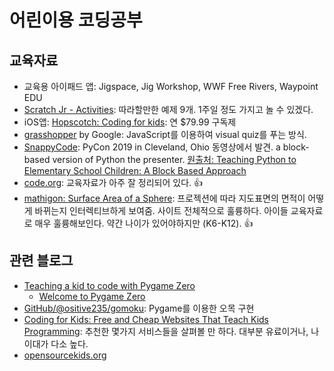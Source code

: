 # 어린이용 코딩공부

## 교육자료

* 교육용 아이패드 앱: Jigspace, Jig Workshop, WWF Free Rivers, Waypoint EDU
* [Scratch Jr - Activities](https://www.scratchjr.org/teach): 따라할만한 예제 9개. 1주일 정도 가지고 놀 수 있겠다.
* iOS앱: [Hopscotch: Coding for kids](https://itunes.apple.com/us/app/hopscotch-hd/id617098629?mt=8): 연 $79.99 구독제
* [grasshopper](https://grasshopper.app/) by Google: JavaScript를 이용하여 visual quiz를 푸는 방식.
* [SnappyCode](https://snappycode.org): PyCon 2019 in Cleveland, Ohio 동영상에서 발견. a block-based version of Python the presenter. [원출처: Teaching Python to Elementary School Children: A Block Based Approach](https://pycon-archive.python.org/2019/schedule/presentation/417/)
* [code.org](https://code.org/): 교육자료가 아주 잘 정리되어 있다. :+1:
* [mathigon: Surface Area of a Sphere](https://mathigon.org/course/circles/spheres-cones-cylinders#sphere-maps): 프로젝션에 따라 지도표면의 면적이 어떻게 바뀌는지 인터렉티브하게 보여줌. 사이트 전체적으로 훌륭하다. 아이들 교육자료로 매우 훌륭해보인다. 약간 나이가 있어야하지만 (K6-K12). :+1:

## 관련 블로그

* [Teaching a kid to code with Pygame Zero](https://www.mattlayman.com/blog/2019/teach-kid-code-pygame-zero/)
  * [Welcome to Pygame Zero](https://pygame-zero.readthedocs.io/en/stable/)
* [GitHub/@ositive235/gomoku](https://github.com/positive235/gomoku): Pygame를 이용한 오목 구현
* [Coding for Kids: Free and Cheap Websites That Teach Kids Programming](https://mommypoppins.com/coding-kids-free-websites-teach-learn-programming): 추천한 몇가지 서비스들을 살펴볼 만 하다. 대부분 유료이거나, 나이대가 다소 높다.
* [opensourcekids.org](http://www.opensourcekids.org/lets-code.html)
